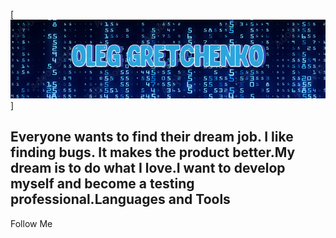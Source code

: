 [![Header](https://github.com/GretchenkoOleg/GretchenkoOleg/blob/main/assets/Header%20CV.png)]

## Everyone wants to find their dream job. I like finding bugs. It makes the product better.My dream is to do what I love.I want to develop myself and become a testing professional.Languages and Tools

Follow Me 